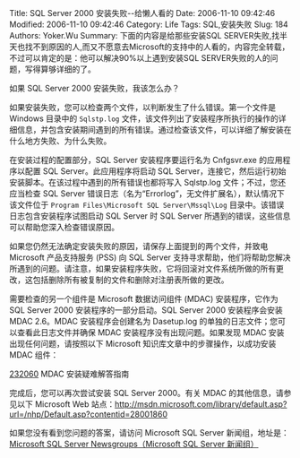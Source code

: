 ﻿Title: SQL Server 2000 安装失败--给懒人看的
Date: 2006-11-10 09:42:46
Modified: 2006-11-10 09:42:46
Category: Life
Tags: SQL,安装失败
Slug: 184
Authors: Yoker.Wu
Summary:
    下面的内容是给那些安装SQL&nbsp;SERVER失败,找半天也找不到原因的人,而又不愿意去Microsoft的支持中的人看的，内容完全转载，不过可以肯定的是：他可以解决90%以上遇到安装SQL&nbsp;SERVER失败的人的问题，写得算够详细的了。

如果 SQL Server 2000 安装失败，我该怎么办？

如果安装失败，您可以检查两个文件，以判断发生了什么错误。第一个文件是 Windows 目录中的 `Sqlstp.log` 文件，该文件列出了安装程序所执行的操作的详细信息，并包含安装期间遇到的所有错误。通过检查该文件，可以详细了解安装在什么地方失败、为什么失败。 

在安装过程的配置部分，SQL Server 安装程序要运行名为 Cnfgsvr.exe 的应用程序以配置 SQL Server。此应用程序将启动 SQL Server，连接它，然后运行初始安装脚本。在该过程中遇到的所有错误也都将写入 Sqlstp.log 文件；不过，您还应当检查 SQL Server 错误日志（名为“Errorlog”，无文件扩展名），默认情况下该文件位于 `Program Files\Microsoft SQL Server\Mssql\Log` 目录中。该错误日志包含安装程序试图启动 SQL Server 时 SQL Server 所遇到的错误，这些信息可以帮助您深入检查错误原因。

如果您仍然无法确定安装失败的原因，请保存上面提到的两个文件，并致电 Microsoft 产品支持服务 (PSS) 向 SQL Server 支持寻求帮助，他们将帮助您解决所遇到的问题。请注意，如果安装程序失败，它将回滚对文件系统所做的所有更改，这包括删除所有被复制的文件和删除对注册表所做的更改。 

需要检查的另一个组件是 Microsoft 数据访问组件 (MDAC) 安装程序，它作为 SQL Server 2000 安装程序的一部分启动。SQL Server 2000 安装程序会安装 MDAC 2.6。MDAC 安装程序会创建名为 Dasetup.log 的单独的日志文件；您可以查看此日志文件并确保 MDAC 安装程序没有出现问题。如果发现 MDAC 安装出现任何问题，请按照以下 Microsoft 知识库文章中的步骤操作，以成功安装 MDAC 组件： 

[232060](http://support.microsoft.com/kb/232060/)  MDAC 安装疑难解答指南 

完成后，您可以再次尝试安装 SQL Server 2000。有关 MDAC 的其他信息，请参见以下 Microsoft Web 站点：<http://msdn.microsoft.com/library/default.asp?url=/nhp/Default.asp?contentid=28001860>  

如果您没有看到您问题的答案，请访问 Microsoft SQL Server 新闻组，地址是： [Microsoft SQL Server Newsgroups（Microsoft SQL Server 新闻组）](http://support.microsoft.com/newsgroups/)